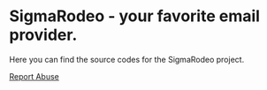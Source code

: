# SigmaRodeo - your favorite email provider.
Here you can find the source codes for the SigmaRodeo project.

[Report Abuse](mailto:sr.abuse@polish.rodeo)